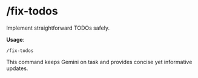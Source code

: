 
# /fix-todos

Implement straightforward TODOs safely.

**Usage**:
```
/fix-todos
```

This command keeps Gemini on task and provides concise yet informative updates.
